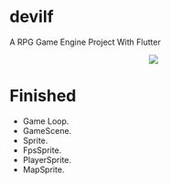 # devilf
A RPG Game Engine Project With Flutter

<p align="center" >
    <img src="https://img.shields.io/badge/flutter-2.2.0-green" />
</p>

# Finished

* Game Loop.
* GameScene.
* Sprite.
*    FpsSprite.
*    PlayerSprite.
*    MapSprite.
